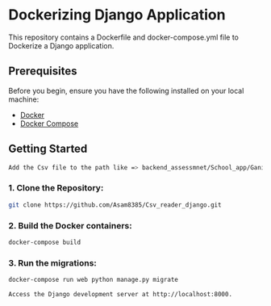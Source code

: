 # Dockerizing Django Application

This repository contains a Dockerfile and docker-compose.yml file to Dockerize a Django application.

## Prerequisites

Before you begin, ensure you have the following installed on your local machine:

- [Docker](https://docs.docker.com/get-docker/)
- [Docker Compose](https://docs.docker.com/compose/install/)

## Getting Started
```bash
Add the Csv file to the path like => backend_assessmnet/School_app/Ganison_dataset/1.csv
```
### 1. Clone the Repository:

```bash
git clone https://github.com/Asam8385/Csv_reader_django.git
```


### 2. Build the Docker containers:
```bash
docker-compose build
```

### 3. Run the migrations:
```bash
docker-compose run web python manage.py migrate
```

```
Access the Django development server at http://localhost:8000.








